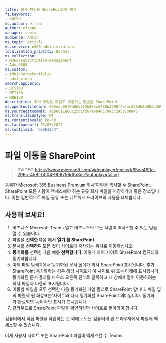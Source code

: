```yaml
---
title: 회사 파일을 SharePoint에 복사
f1.keywords:
- NOCSH
ms.author: efrene
author: efrene
manager: scotv
audience: Admin
ms.topic: article
ms.service: o365-administration
localization_priority: Normal
ms.collection:
- M365-subscription-management
- Adm_O365
ms.custom:
- AdminSurgePortfolio
- adminvideo
search.appverid:
- BCS160
- MET150
- MOE150
description: 회사 파일을 파일로 이동하는 방법을 SharePoint.
ms.openlocfilehash: 965eac5570a665109b39ecd700b3208f4cebc339db2e88add59a97078ae4c0b4
ms.sourcegitcommit: a1b66e1e80c25d14d67a9b46c79ec7245d88e045
ms.translationtype: MT
ms.contentlocale: ko-KR
ms.lasthandoff: 08/05/2021
ms.locfileid: "53861834"
---
```

# <a name="move-files-to-sharepoint"></a>파일 이동을 SharePoint

> [!VIDEO https://www.microsoft.com/videoplayer/embed/65ec460e-296c-458f-b004-906756dfb3d0?autoplay=false]

등록한 Microsoft 365 Business Premium 회사&#39;파일을 복사할 수 SharePoint. SharePoint 모든 사람이 액세스해야 하는 공유 회사 파일을 저장하기에 좋은 장소입니다. 이는 일반적으로 파일 공유 또는 네트워크 드라이브의 사용을 대체합니다.

## <a name="try-it"></a>사용해 보세요!

1. 비즈니스 Microsoft Teams 열고 비즈니스의 모든 사람이 액세스할 수 있는 팀을 열 수 있습니다.
2. 파일을 **선택한** 다음 에서 **열기 를 SharePoint.**
3. 문서를  **선택하여** 모든 것이 사이트에 저장되는 위치로 이동하십시오.
4. **동기화를** 선택한 다음 예를 **선택합니다.** 이렇게 하여 사이트 SharePoint 컴퓨터와 동기화합니다.
5. 이제 파일 탐색기에서&#39;동기화된 문서 폴더가 회사&#39;SharePoint 표시됩니다. 추가 SharePoint 동기화하는 경우 해당 사이트가 이 사이트 위 또는 아래에 표시됩니다. 동기화된 문서 폴더를 마우스 오른쪽 단추로 클릭하고 새 창에서 열어 이동하려는 회사 파일과 나란히 표시됩니다.
6. 이동할 파일을 모두 선택한 다음 동기화된 파일 폴더로 SharePoint 합니다. 파일 옆의 파란색 원 화살표는&#39;사이트와 다시 동기화할 SharePoint 의미입니다. 동기화가&#39;완료되면 녹색 확인 표시가 표시됩니다.
7. 클라우드로 SharePoint 파일을 확인하려면 사이트로 돌아와야 합니다.

컴퓨터에서 직접 파일을 작업하는 것 외에도 모든 컴퓨터의 웹 브라우저에서 파일에 액세스할 수 있습니다.

이제 사용자 사이트 또는 SharePoint 파일에 액세스할 수 Teams.